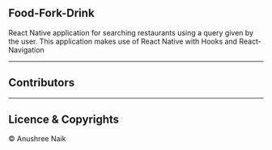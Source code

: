 ## Food-Fork-Drink

React Native application for searching restaurants using a query given by the user. 
This application makes use of React Native with Hooks and React-Navigation 

---
## Contributors

---
## Licence & Copyrights 

&copy; Anushree Naik

